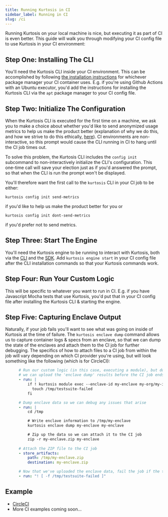```yaml
---
title: Running Kurtosis in CI
sidebar_label: Running in CI
slug: /ci
---
```


Running Kurtosis on your local machine is nice, but executing it as part of CI is even better. This guide will walk you through modifying your CI config file to use Kurtosis in your CI environment:

Step One: Installing The CLI
----------------------------
You'll need the Kurtosis CLI inside your CI environment. This can be accomplished by following [the installation instructions](/install) for whichever package manager your CI container uses. E.g. if you're using Github Actions with an Ubuntu executor, you'd add the instructions for installing the Kurtosis CLI via the `apt` package manager to your CI config file.

Step Two: Initialize The Configuration
--------------------------------------
When the Kurtosis CLI is executed for the first time on a machine, we ask you to make a choice about whether you'd like to send anonymized usage metrics to help us make the product better (explanation of why we do this, and how we strive to do this ethically, [here](/explanations/metrics-philosophy)). CI environments are non-interactive, so this prompt would cause the CLI running in CI to hang until the CI job times out.

To solve this problem, the Kurtosis CLI includes the `config init` subcommand to non-interactively initialize the CLI's configuration. This one-time call will save your election just as if you'd answered the prompt, so that when the CLI is run the prompt won't be displayed.

You'll therefore want the first call to the `kurtosis` CLI in your CI job to be either:

```
kurtosis config init send-metrics
``` 

if you'd like to help us make the product better for you or 

```
kurtosis config init dont-send-metrics
``` 

if you'd prefer not to send metrics.

Step Three: Start The Engine
----------------------------
You'll need the Kurtosis engine to be running to interact with Kurtosis, both via the [CLI](/cli) and the [SDK](/sdk). Add `kurtosis engine start` in your CI config file after the CLI installation commands so that your Kurtosis commands work.

Step Four: Run Your Custom Logic
---------------------------------
This will be specific to whatever you want to run in CI. E.g. if you have Javascript Mocha tests that use Kurtosis, you'd put that in your CI config file after installing the Kurtosis CLI & starting the engine.

Step Five: Capturing Enclave Output
-----------------------------------
Naturally, if your job fails you'll want to see what was going on inside of Kurtosis at the time of failure. The `kurtosis enclave dump` command allows us to capture container logs & specs from an enclave, so that we can dump the state of the enclaves and attach them to the CI job for further debugging. The specifics of how to attach files to a CI job from within the job will vary depending on which CI provider you're using, but will look something like the following (which is for CircleCI):

```yaml
      # Run our custom logic (in this case, executing a module), but don't exit immediately if it fails so that
      # we can upload the 'enclave dump' results before the CI job ends
      - run: |
          if ! kurtosis module exec --enclave-id my-enclave my-org/my-image --execute-params '{"someParam":"someValue"}'; then
            touch /tmp/testsuite-failed
          fi

      # Dump enclave data so we can debug any issues that arise
      - run: |
          cd /tmp

          # Write enclave information to /tmp/my-enclave
          kurtosis enclave dump my-enclave my-enclave

          # Zip up the data so we can attach it to the CI job
          zip -r my-enclave.zip my-enclave
      
      # Attach the ZIP file to the CI job
      - store_artifacts:
          path: /tmp/my-enclave.zip
          destination: my-enclave.zip

      # Now that we've uploaded the enclave data, fail the job if the testsuite failed
      - run: "! [ -f /tmp/testsuite-failed ]"
```

Example
-------
- [CircleCI](https://github.com/kurtosis-tech/eth2-package/blob/master/.circleci/config.yml#L19)
- More CI examples coming soon...

